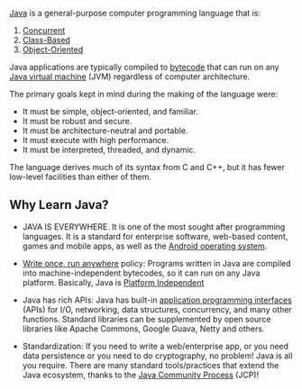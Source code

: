 
[Java](https://en.wikipedia.org/wiki/Java_(programming_language)) is a general-purpose computer programming language that is: 
 1. [Concurrent](https://en.wikipedia.org/wiki/Concurrent_computing) 
 2. [Class-Based](https://en.wikipedia.org/wiki/Class-based_programming)
 3. [Object-Oriented](https://en.wikipedia.org/wiki/Object-oriented_programming)

Java applications are typically compiled to [bytecode](https://en.wikipedia.org/wiki/Bytecode) that can run on any [Java virtual machine](https://en.wikipedia.org/wiki/Java_virtual_machine) (JVM) regardless of computer architecture.

The primary goals kept in mind during the making of the language were:

 - It must be simple, object-oriented, and familiar.
 - It must be robust and secure.
 - It must be architecture-neutral and portable.
 - It must execute with high performance.
 - It must be interpreted, threaded, and dynamic.

The language derives much of its syntax from C and C++, but it has fewer low-level facilities than either of them.

## Why Learn Java?

- JAVA IS EVERYWHERE. 
It is one of the most sought after programming languages.
It is a standard for enterprise software, web-based content, games and mobile apps, as well as the [Android operating system](https://developer.android.com/index.html). 

- [Write once, run anywhere](https://en.wikipedia.org/wiki/Write_once,_run_anywhere) policy: Programs written in Java are compiled into machine-independent bytecodes, so it can run on any Java platform.
Basically, Java is [Platform Independent](https://en.wikipedia.org/wiki/Cross-platform#Platform-independent_software)

- Java has rich APIs:
Java has built-in [application programming interfaces](https://en.wikipedia.org/wiki/Application_programming_interface) (APIs) for I/O, networking, data structures, concurrency, and many other functions.
Standard libraries can be supplemented by open source libraries like Apache Commons, Google Guava, Netty and others.

- Standardization:
If you need to write a web/enterprise app, or you need data persistence or you need to do cryptography, no problem!
Java is all you require.
There are many standard tools/practices that extend the Java ecosystem, thanks to the [Java Community Process](https://www.jcp.org/en/introduction/overview) (JCP)!
